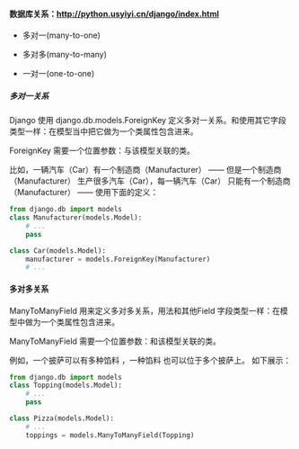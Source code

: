 #### 数据库关系：http://python.usyiyi.cn/django/index.html

- 多对一(many-to-one)

- 多对多(many-to-many)

- 一对一(one-to-one)

##### 多对一关系 
Django 使用 django.db.models.ForeignKey 定义多对一关系。和使用其它字段类型一样：在模型当中把它做为一个类属性包含进来。

ForeignKey 需要一个位置参数：与该模型关联的类。

比如，一辆汽车（Car）有一个制造商（Manufacturer） —— 但是一个制造商（Manufacturer） 生产很多汽车（Car），每一辆汽车（Car） 只能有一个制造商（Manufacturer） —— 使用下面的定义：
```python
from django.db import models
class Manufacturer(models.Model):
    # ...
    pass

class Car(models.Model):
    manufacturer = models.ForeignKey(Manufacturer)
    # ...
```

#### 多对多关系
ManyToManyField 用来定义多对多关系，用法和其他Field 字段类型一样：在模型中做为一个类属性包含进来。

ManyToManyField 需要一个位置参数：和该模型关联的类。

例如，一个披萨可以有多种馅料 ，一种馅料 也可以位于多个披萨上。 如下展示：
```python
from django.db import models
class Topping(models.Model):
    # ...
    pass

class Pizza(models.Model):
    # ...
    toppings = models.ManyToManyField(Topping)
```